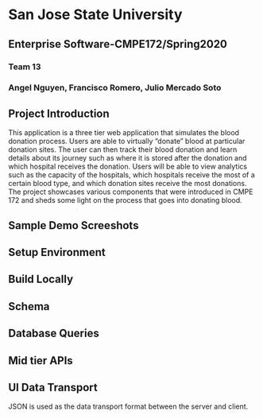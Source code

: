 # San Jose State University
## Enterprise Software-CMPE172/Spring2020
### Team 13
### Angel Nguyen, Francisco Romero, Julio Mercado Soto

## Project Introduction
This application is a three tier web application that simulates the blood donation process. Users are able to virtually “donate” blood at particular donation sites. The user can then track their blood donation and learn details about its journey such as where it is stored after the donation and which hospital receives the donation. Users will be able to view analytics such as the capacity of the hospitals, which hospitals receive the most of a certain blood type, and which donation sites receive the most donations. The project showcases various components that were introduced in CMPE 172 and sheds some light on the process that goes into donating blood.

## Sample Demo Screeshots

## Setup Environment

## Build Locally

## Schema

## Database Queries

## Mid tier APIs

## UI Data Transport
JSON is used as the data transport format between the server and client. 
